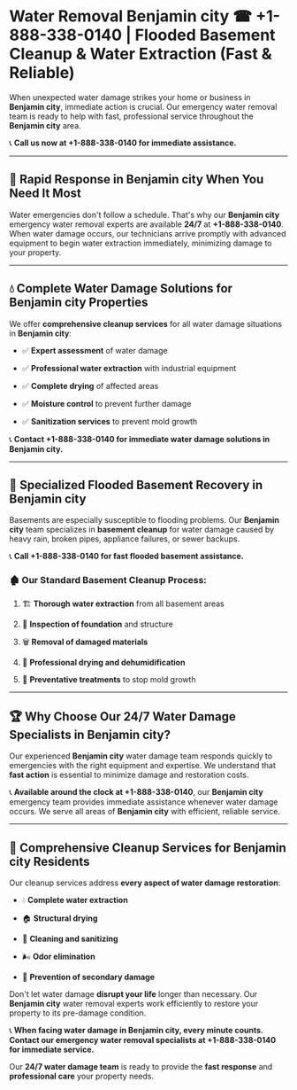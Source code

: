 # Water Removal Benjamin city ☎ +1-888-338-0140 | Flooded Basement Cleanup & Water Extraction (Fast & Reliable)

When unexpected water damage strikes your home or business in **Benjamin city**, immediate action is crucial. Our emergency water removal team is ready to help with fast, professional service throughout the **Benjamin city** area. 

📞 **Call us now at +1-888-338-0140 for immediate assistance.**
---
## 🚀 Rapid Response in Benjamin city When You Need It Most
Water emergencies don't follow a schedule. That's why our **Benjamin city** emergency water removal experts are available **24/7** at **+1-888-338-0140**. When water damage occurs, our technicians arrive promptly with advanced equipment to begin water extraction immediately, minimizing damage to your property.
---
## 💧 Complete Water Damage Solutions for Benjamin city Properties
We offer **comprehensive cleanup services** for all water damage situations in **Benjamin city**:
- ✅ **Expert assessment** of water damage  
- ✅ **Professional water extraction** with industrial equipment  
- ✅ **Complete drying** of affected areas  
- ✅ **Moisture control** to prevent further damage  
- ✅ **Sanitization services** to prevent mold growth  
📞 **Contact +1-888-338-0140 for immediate water damage solutions in Benjamin city.**
---
## 🌊 Specialized Flooded Basement Recovery in Benjamin city
Basements are especially susceptible to flooding problems. Our **Benjamin city** team specializes in **basement cleanup** for water damage caused by heavy rain, broken pipes, appliance failures, or sewer backups. 
📞 **Call +1-888-338-0140 for fast flooded basement assistance.**
### 🏚️ Our Standard Basement Cleanup Process:
1. 🏗️ **Thorough water extraction** from all basement areas  
2. 🔎 **Inspection of foundation** and structure  
3. 🗑️ **Removal of damaged materials**  
4. 💨 **Professional drying and dehumidification**  
5. 🚫 **Preventative treatments** to stop mold growth  
---
## 🏆 Why Choose Our 24/7 Water Damage Specialists in Benjamin city?
Our experienced **Benjamin city** water damage team responds quickly to emergencies with the right equipment and expertise. We understand that **fast action** is essential to minimize damage and restoration costs.
📞 **Available around the clock at +1-888-338-0140**, our **Benjamin city** emergency team provides immediate assistance whenever water damage occurs. We serve all areas of **Benjamin city** with efficient, reliable service.
---
## 🧹 Comprehensive Cleanup Services for Benjamin city Residents
Our cleanup services address **every aspect of water damage restoration**:
- 💧 **Complete water extraction**  
- 🏠 **Structural drying**  
- 🧼 **Cleaning and sanitizing**  
- 🌬️ **Odor elimination**  
- 🚫 **Prevention of secondary damage**  
Don't let water damage **disrupt your life** longer than necessary. Our **Benjamin city** water removal experts work efficiently to restore your property to its pre-damage condition.
📞 **When facing water damage in Benjamin city, every minute counts. Contact our emergency water removal specialists at +1-888-338-0140 for immediate service.**
Our **24/7 water damage team** is ready to provide the **fast response** and **professional care** your property needs.
